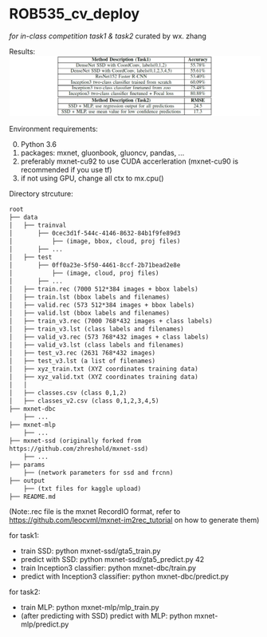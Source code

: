 # ROB535_cv_deploy
_for in-class competition task1 &amp; task2_
curated by wx. zhang

Results:
![](https://github.com/ZwX1616/ROB535_cv_deploy/blob/master/acc.jpg)

Environment requirements:

0. Python 3.6
1. packages: mxnet, gluonbook, gluoncv, pandas, ...
2. preferably mxnet-cu92 to use CUDA accerleration (mxnet-cu90 is recommended if you use tf)
3. if not using GPU, change all ctx to mx.cpu()

Directory strcuture:
```
root
├── data
│   ├── trainval
│       ├── 0cec3d1f-544c-4146-8632-84b1f9fe89d3
│           ├── (image, bbox, cloud, proj files)
│       ├── ...
│   ├── test
│       ├── 0ff0a23e-5f50-4461-8ccf-2b71bead2e8e
│           ├── (image, cloud, proj files)
│       ├── ...
│   ├── train.rec (7000 512*384 images + bbox labels)
│   ├── train.lst (bbox labels and filenames)
│   ├── valid.rec (573 512*384 images + bbox labels)
│   ├── valid.lst (bbox labels and filenames)
│   ├── train_v3.rec (7000 768*432 images + class labels)
│   ├── train_v3.lst (class labels and filenames)
│   ├── valid_v3.rec (573 768*432 images + class labels)
│   ├── valid_v3.lst (class labels and filenames)
│   ├── test_v3.rec (2631 768*432 images)
│   ├── test_v3.lst (a list of filenames)
│   ├── xyz_train.txt (XYZ coordinates training data)
│   ├── xyz_valid.txt (XYZ coordinates training data)
│   │
│   ├── classes.csv (class 0,1,2)
│   ├── classes_v2.csv (class 0,1,2,3,4,5)
├── mxnet-dbc
    ├── ...
├── mxnet-mlp
    ├── ...
├── mxnet-ssd (originally forked from https://github.com/zhreshold/mxnet-ssd)
    ├── ...
├── params
    ├── (network parameters for ssd and frcnn)
├── output
    ├── (txt files for kaggle upload)
├── README.md
```
(Note:.rec file is the mxnet RecordIO format, refer to https://github.com/leocvml/mxnet-im2rec_tutorial on how to generate them)

for task1:
- train SSD: python mxnet-ssd/gta5_train.py
- predict with SSD: python mxnet-ssd/gta5_predict.py 42
- train Inception3 classifier: python mxnet-dbc/train.py
- predict with Inception3 classifier: python mxnet-dbc/predict.py

for task2:
- train MLP: python mxnet-mlp/mlp_train.py
- (after predicting with SSD) predict with MLP: python mxnet-mlp/predict.py

